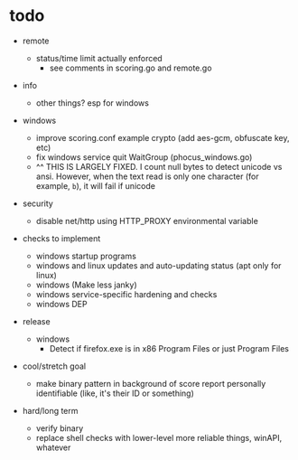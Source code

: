 # todo

- remote
  - status/time limit actually enforced
    - see comments in scoring.go and remote.go
- info
  - other things? esp for windows
- windows

  - improve scoring.conf example crypto (add aes-gcm, obfuscate key, etc)
  - fix windows service quit WaitGroup (phocus_windows.go)
  - ^^ THIS IS LARGELY FIXED. I count null bytes to detect unicode vs ansi. However, when the text read is only one character (for example, `b`), it will fail if unicode

- security

  - disable net/http using HTTP_PROXY environmental variable

- checks to implement

  - windows startup programs
  - windows and linux updates and auto-updating status (apt only for linux)
  - windows (Make less janky)
  - windows service-specific hardening and checks
  - windows DEP

- release

  - windows
    - Detect if firefox.exe is in x86 Program Files or just Program Files

- cool/stretch goal

  - make binary pattern in background of score report personally identifiable (like, it's their ID or something)

- hard/long term
  - verify binary
  - replace shell checks with lower-level more reliable things, winAPI, whatever
